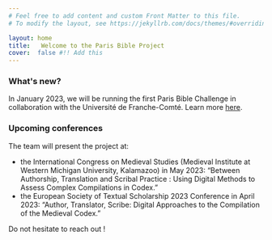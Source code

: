 ```yaml
---
# Feel free to add content and custom Front Matter to this file.
# To modify the layout, see https://jekyllrb.com/docs/themes/#overriding-theme-defaults

layout: home
title:   Welcome to the Paris Bible Project
cover:  false #!! Add this
---
```




### What's new?

In January 2023, we will be running the first Paris Bible Challenge in collaboration with the Université de Franche-Comté. Learn more [here](https://parisbible.github.io/challenge/).



### Upcoming conferences

The team will present the project at:
- the International Congress on Medieval Studies (Medieval Institute at Western Michigan University, Kalamazoo) in May 2023: “Between Authorship, Translation and Scribal Practice : Using Digital Methods to Assess Complex Compilations in Codex.” 
- the European Society of Textual Scholarship 2023 Conference in April 2023: “Author, Translator, Scribe: Digital Approaches to the Compilation of the Medieval Codex.” 

Do not hesitate to reach out !
